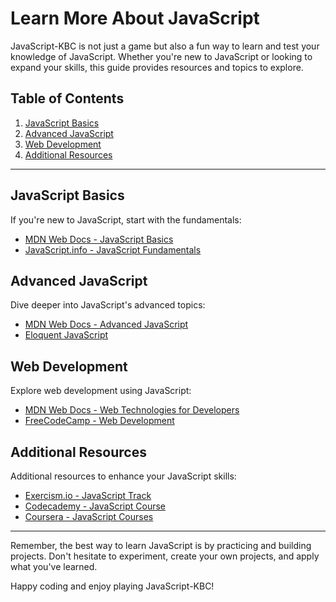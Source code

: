 # Learn More About JavaScript

JavaScript-KBC is not just a game but also a fun way to learn and test your knowledge of JavaScript. Whether you're new to JavaScript or looking to expand your skills, this guide provides resources and topics to explore.

## Table of Contents

1. [JavaScript Basics](#javascript-basics)
2. [Advanced JavaScript](#advanced-javascript)
3. [Web Development](#web-development)
4. [Additional Resources](#additional-resources)

---

## JavaScript Basics

If you're new to JavaScript, start with the fundamentals:

- [MDN Web Docs - JavaScript Basics](https://developer.mozilla.org/en-US/docs/Learn/Getting_started_with_the_web/JavaScript_basics)
- [JavaScript.info - JavaScript Fundamentals](https://javascript.info/)

## Advanced JavaScript

Dive deeper into JavaScript's advanced topics:

- [MDN Web Docs - Advanced JavaScript](https://developer.mozilla.org/en-US/docs/Web/JavaScript/Guide/Advanced)
- [Eloquent JavaScript](https://eloquentjavascript.net/)

## Web Development

Explore web development using JavaScript:

- [MDN Web Docs - Web Technologies for Developers](https://developer.mozilla.org/en-US/docs/Web)
- [FreeCodeCamp - Web Development](https://www.freecodecamp.org/learn/)

## Additional Resources

Additional resources to enhance your JavaScript skills:

- [Exercism.io - JavaScript Track](https://exercism.io/tracks/javascript)
- [Codecademy - JavaScript Course](https://www.codecademy.com/learn/introduction-to-javascript)
- [Coursera - JavaScript Courses](https://www.coursera.org/specializations/javascript)

---

Remember, the best way to learn JavaScript is by practicing and building projects. Don't hesitate to experiment, create your own projects, and apply what you've learned.

Happy coding and enjoy playing JavaScript-KBC!